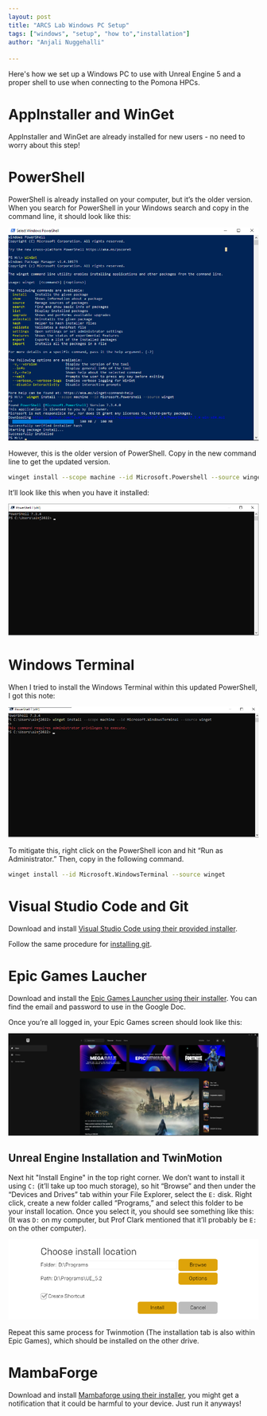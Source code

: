 ```yaml
---
layout: post
title: "ARCS Lab Windows PC Setup"
tags: ["windows", "setup", "how to","installation"]
author: "Anjali Nuggehalli"

---
```


Here's how we set up a Windows PC to use with Unreal Engine 5 and a proper shell to use when connecting to the Pomona HPCs.

# AppInstaller and WinGet

AppInstaller and WinGet are already installed for new users - no need to worry about this step!

# PowerShell

PowerShell is already installed on your computer, but it’s the older version. When you search for PowerShell in your Windows search and copy in the command line, it should look like this:

![Older version of Powershell](/assets/2023-05-24-windows-setup/powershellOLD.png)

However, this is the older version of PowerShell. Copy in the new command line to get the updated version.

~~~bash
winget install --scope machine --id Microsoft.Powershell --source winget
~~~

It’ll look like this when you have it installed:


![Newer version of PowerShell](/assets/2023-05-24-windows-setup/powershellNEW.png)

# Windows Terminal

When I tried to install the Windows Terminal within this updated PowerShell, I got this note:


![Error Message in installing Windows Terminal](/assets/2023-05-24-windows-setup/errormessage.png)

To mitigate this, right click on the PowerShell icon and hit “Run as Administrator.” Then, copy in the following command.

~~~bash
winget install --id Microsoft.WindowsTerminal --source winget
~~~

# Visual Studio Code and Git

Download and install [Visual Studio Code using their provided installer](https://code.visualstudio.com/download).

Follow the same procedure for [installing git](https://gitforwindows.org/).

# Epic Games Laucher

Download and install the [Epic Games Launcher using their installer](https://store.epicgames.com/en-US/download). You can find the email and password to use in the Google Doc.

Once you’re all logged in, your Epic Games screen should look like this:


![Epic Games Launcher](/assets/2023-05-24-windows-setup/epicgames.png)

## Unreal Engine Installation and TwinMotion

Next hit "Install Engine" in the top right corner. We don’t want to install it using `C:` (it’ll take up too much storage), so hit “Browse” and then under the “Devices and Drives” tab within your File Explorer, select the `E:` disk. Right click, create a new folder called “Programs,” and select this folder to be your install location. Once you select it, you should see something like this: (It was `D:` on my computer, but Prof Clark mentioned that it’ll probably be `E:` on the other computer).


![Installing Unreal Engine](/assets/2023-05-24-windows-setup/unrealengine.png)

Repeat this same process for Twinmotion (The installation tab is also within Epic Games), which should be installed on the other drive. 

# MambaForge

Download and install [Mambaforge using their installer](https://github.com/conda-forge/miniforge#Mambaforge), you might get a notification that it could be harmful to your device. Just run it anyways!


